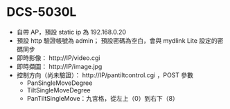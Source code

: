 DCS-5030L
=========

* 自帶 AP，預設 static ip 為 192.168.0.20
* 預設 http 驗證帳號為 admin；
	預設密碼為空白，會與 mydlink Lite 設定的密碼同步
* 即時影像： http://IP/video.cgi 
* 即時擷圖： http://IP/image.jpg
* 控制方向（尚未驗證）： http://IP/pantiltcontrol.cgi ，POST 參數
	* PanSingleMoveDegree
	* TiltSingleMoveDegree
	* PanTiltSingleMove：九宮格，從左上（0）到右下（8）
